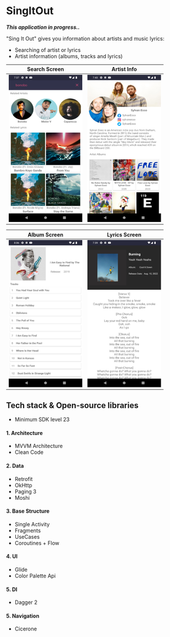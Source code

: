 # SingItOut

***This application in progress..***

"Sing It Out" gives you information about artists and music lyrics:
- Searching of artist or lyrics
- Artist information (albums, tracks and lyrics)

| Search Screen | Artist Info|
| ------------- | ------------- |
|<img src="app/src/main/res/drawable/search_screenshot.png" width="200" height="400" />|<img src="app/src/main/res/drawable/artist_screenshot.png" width="200" height="400" />

|Album Screen|Lyrics Screen|
| ------------- | ------------- |
| <img src="app/src/main/res/drawable/album_screenshot.png" width="200" height="400"/>  | <img src="app/src/main/res/drawable/lyrics_screenshot.png" width="200" height="400"/> |

## Tech stack & Open-source libraries
* Minimum SDK level 23
#### 1. Architecture
* MVVM Architecture
* Clean Code
#### 2. Data
* Retrofit
* OkHttp
* Paging 3
* Moshi 
#### 3. Base Structure
* Single Activity
* Fragments
* UseCases
* Coroutines + Flow
#### 4. UI
* Glide
* Color Palette Api
#### 5. DI
* Dagger 2
#### 5. Navigation
* Cicerone

